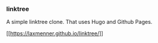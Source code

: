 ### linktree

A simple linktree clone. That uses Hugo and Github Pages.

    
[[https://laxmenner.github.io/linktree/]]
